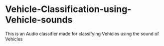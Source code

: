 # Vehicle-Classification-using-Vehicle-sounds
This is an Audio classifier made for classifying Vehicles using the sound of Vehicles

